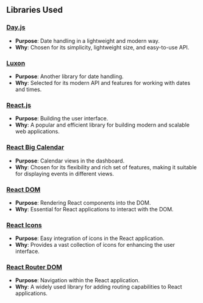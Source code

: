 ## Libraries Used

### [Day.js](https://day.js.org/)
- **Purpose**: Date handling in a lightweight and modern way.
- **Why**: Chosen for its simplicity, lightweight size, and easy-to-use API.

### [Luxon](https://moment.github.io/luxon/)
- **Purpose**: Another library for date handling.
- **Why**: Selected for its modern API and features for working with dates and times.

### [React.js](https://reactjs.org/)
- **Purpose**: Building the user interface.
- **Why**: A popular and efficient library for building modern and scalable web applications.

### [React Big Calendar](https://github.com/jquense/react-big-calendar)
- **Purpose**: Calendar views in the dashboard.
- **Why**: Chosen for its flexibility and rich set of features, making it suitable for displaying events in different views.

### [React DOM](https://reactjs.org/docs/react-dom.html)
- **Purpose**: Rendering React components into the DOM.
- **Why**: Essential for React applications to interact with the DOM.

### [React Icons](https://react-icons.github.io/react-icons/)
- **Purpose**: Easy integration of icons in the React application.
- **Why**: Provides a vast collection of icons for enhancing the user interface.

### [React Router DOM](https://reactrouter.com/web/guides/quick-start)
- **Purpose**: Navigation within the React application.
- **Why**: A widely used library for adding routing capabilities to React applications.

